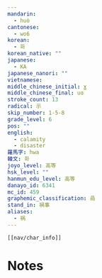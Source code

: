 ```yaml
---
mandarin:
  - huò
cantonese:
  - wo6
korean:
  - 화
korean_native: ""
japanese:
  - KA
japanese_nanori: ""
vietnamese:
middle_chinese_initial: ɣ
middle_chinese_final: uɑ
stroke_count: 13
radical: 示
skip_number: 1-5-8
grade_level: 6
pos: ""
english:
  - calamity
  - disaster
羅馬字: hwa
韓文: 화
joyo_level: 高等
hsk_level: ""
hanmun_edu_level: 高等
danayo_id: 6341
mc_id: 459
graphemic_classification: 咼
stand_in: 禍事
aliases:
  - 祸
---
```

```meta-bind-embed
[[nav/char_info]]
```

# Notes
